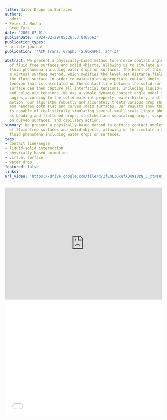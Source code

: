 ```yaml
---
title: Water Drops on Surfaces
authors:
- admin
- Peter J. Mucha
- Greg Turk
date: '2005-07-01'
publishDate: '2024-02-29T05:26:53.826566Z'
publication_types:
- article-journal
publication: '*ACM Trans. Graph. (SIGGRAPH), 24*(3)'

abstract: We present a physically-based method to enforce contact angles at the intersection
  of fluid free surfaces and solid objects, allowing us to simulate a variety of small-scale
  fluid phenomena including water drops on surfaces. The heart of this technique is
  a virtual surface method, which modifies the level set distance field representing
  the fluid surface in order to maintain an appropriate contact angle. The surface
  tension that is calculated on the contact line between the solid surface and liquid
  surface can then capture all interfacial tensions, including liquid-solid, liquid-air
  and solid-air tensions. We use a simple dynamic contact angle model to select contact
  angles according to the solid material property, water history, and the fluid front's
  motion. Our algorithm robustly and accurately treats various drop shape deformations,
  and handles both flat and curved solid surfaces. Our results show that our algorithm
  is capable of realistically simulating several small-scale liquid phenomena such
  as beading and flattened drops, stretched and separating drops, suspended drops
  on curved surfaces, and capillary action.
summary: We present a physically-based method to enforce contact angles at the intersection
  of fluid free surfaces and solid objects, allowing us to simulate a variety of small-scale
  fluid phenomena including water drops on surfaces. 
tags:
- contact line/angle
- liquid-solid interaction
- physically based animation
- virtual surface
- water drop
featured: false
links:
url_video: 'https://drive.google.com/file/d/1fEmLZGxufXDK9s8zN_J_xtNsHyXgP7gw/view'
---
```


<p align="center">
<iframe width="100%" height="360" src="https://www.youtube.com/embed/flgjJn7xC8k?si=AKwZlxSVHFKwfVDI" title="YouTube video player" frameborder="0" allow="accelerometer; autoplay; clipboard-write; encrypted-media; gyroscope; picture-in-picture; web-share" allowfullscreen></iframe>
</p>
<p align="center">
<iframe width="100%" height="360" src="//player.bilibili.com/player.html?aid=980311290&bvid=BV1V44y1P7xA&cid=563614417&p=1" scrolling="no" border="0" frameborder="no" framespacing="0" allowfullscreen="true"> </iframe>  
</p>
